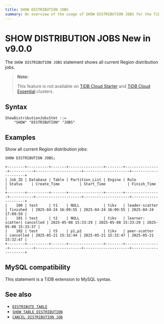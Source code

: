 ```yaml
---
title: SHOW DISTRIBUTION JOBS
summary: An overview of the usage of SHOW DISTRIBUTION JOBS for the TiDB database.
---
```


# SHOW DISTRIBUTION JOBS <span class="version-mark">New in v9.0.0</span>

The `SHOW DISTRIBUTION JOBS` statement shows all current Region distribution jobs.

<CustomContent platform="tidb-cloud">

> **Note:**
>
> This feature is not available on [TiDB Cloud Starter](https://docs.pingcap.com/tidbcloud/select-cluster-tier#tidb-cloud-serverless) and [TiDB Cloud Essential](https://docs.pingcap.com/tidbcloud/select-cluster-tier#essential) clusters.

</CustomContent>

## Syntax

```ebnf+diagram
ShowDistributionJobsStmt ::=
    "SHOW" "DISTRIBUTION" "JOBS"
```

## Examples

Show all current Region distribution jobs:

```sql
SHOW DISTRIBUTION JOBS;
```

```
+--------+----------+-------+----------------+--------+----------------+-----------+---------------------+---------------------+---------------------+
| Job_ID | Database | Table | Partition_List | Engine | Rule           | Status    | Create_Time         | Start_Time          | Finish_Time         |
+--------+----------+-------+----------------+--------+----------------+-----------+---------------------+---------------------+---------------------+
|    100 | test     | t1    | NULL           | tikv   | leader-scatter | finished  | 2025-04-24 16:09:55 | 2025-04-24 16:09:55 | 2025-04-24 17:09:59 |
|    101 | test     | t2    | NULL           | tikv   | learner-scatter| cancelled | 2025-05-08 15:33:29 | 2025-05-08 15:33:29 | 2025-05-08 15:33:37 |
|    102 | test     | t5    | p1,p2          | tikv   | peer-scatter   | cancelled | 2025-05-21 15:32:44 | 2025-05-21 15:32:47 | 2025-05-21 15:32:47 |
+--------+----------+-------+----------------+--------+----------------+-----------+---------------------+---------------------+---------------------+
```

## MySQL compatibility

This statement is a TiDB extension to MySQL syntax.

## See also

- [`DISTRIBUTE TABLE`](/sql-statements/sql-statement-distribute-table.md)
- [`SHOW TABLE DISTRIBUTION`](/sql-statements/sql-statement-show-table-distribution.md)
- [`CANCEL DISTRIBUTION JOB`](/sql-statements/sql-statement-cancel-distribution-job.md)